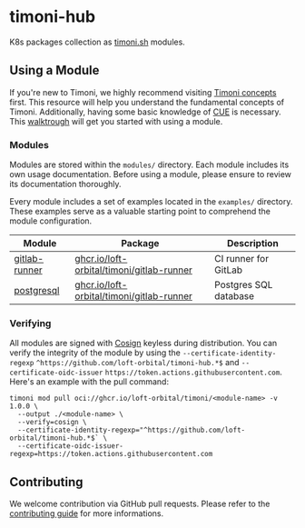 # timoni-hub

K8s packages collection as [timoni.sh](https://timoni.sh) modules.

## Using a Module
If you're new to Timoni, we highly recommend visiting [Timoni concepts](https://timoni.sh/concepts/) first.
This resource will help you understand the fundamental concepts of Timoni.
Additionally, having some basic knowledge of [CUE](https://cuelang.org/) is necessary.
This [walktrough](https://timoni.sh/cue/walkthrough/) will get you started with using a module.

### Modules
Modules are stored within the `modules/` directory.
Each module includes its own usage documentation.
Before using a module, please ensure to review its documentation thoroughly.

Every module includes a set of examples located in the `examples/` directory.
These examples serve as a valuable starting point to comprehend the module configuration.

| Module                                 | Package                                                                                                                      | Description           |
| ---                                    | ---                                                                                                                          | ---                   |
| [gitlab-runner](modules/gitlab-runner) | [ghcr.io/loft-orbital/timoni/gitlab-runner](https://github.com/loft-orbital/timoni-hub/pkgs/container/timoni%2Fgitlab-runner) | CI runner for GitLab  |
| [postgresql](modules/postgresql)       | [ghcr.io/loft-orbital/timoni/gitlab-runner](https://github.com/loft-orbital/timoni-hub/pkgs/container/timoni%2Fpostgresql)    | Postgres SQL database |

### Verifying

All modules are signed with [Cosign](https://github.com/sigstore/cosign) keyless during distribution.
You can verify the integrity of the module by using the `--certificate-identity-regexp` `^https://github.com/loft-orbital/timoni-hub.*$` and `--certificate-oidc-issuer` `https://token.actions.githubusercontent.com`.
Here's an example with the pull command:

```shell
timoni mod pull oci://ghcr.io/loft-orbital/timoni/<module-name> -v 1.0.0 \
  --output ./<module-name> \
  --verify=cosign \
  --certificate-identity-regexp="^https://github.com/loft-orbital/timoni-hub.*$` \
  --certificate-oidc-issuer-regexp=https://token.actions.githubusercontent.com
```

## Contributing

We welcome contribution via GitHub pull requests.
Please refer to the [contributing guide](CONTRIBUTING.md) for more informations.


